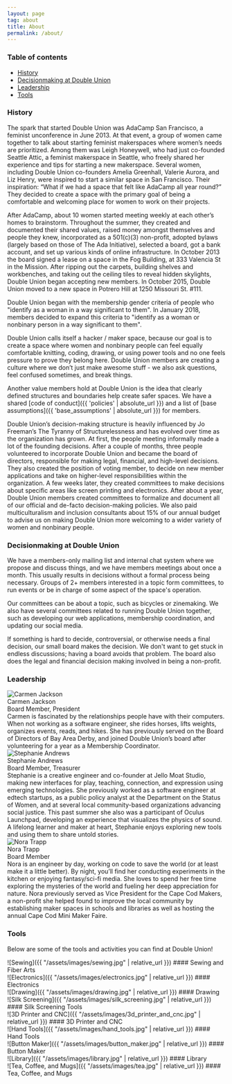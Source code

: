 ```yaml
---
layout: page
tag: about
title: About
permalink: /about/
---
```


### Table of contents

* [History](#history)
* [Decisionmaking at Double Union](#decisionmaking-at-double-union)
* [Leadership](#leadership)
* [Tools](#tools)

### History

The spark that started Double Union was AdaCamp San Francisco, a feminist unconference in June 2013. At that event, a group of women came together to talk about starting feminist makerspaces where women’s needs are prioritized. Among them was Leigh Honeywell, who had just co-founded Seattle Attic, a feminist makerspace in Seattle, who freely shared her experience and tips for starting a new makerspace. Several women, including Double Union co-founders Amelia Greenhall, Valerie Aurora, and Liz Henry, were inspired to start a similar space in San Francisco. Their inspiration: “What if we had a space that felt like AdaCamp all year round?” They decided to create a space with the primary goal of being a comfortable and welcoming place for women to work on their projects.

After AdaCamp, about 10 women started meeting weekly at each other’s homes to brainstorm. Throughout the summer, they created and documented their shared values, raised money amongst themselves and people they knew, incorporated as a 501(c)(3) non-profit, adopted bylaws (largely based on those of The Ada Initiative), selected a board, got a bank account, and set up various kinds of online infrastructure. In October 2013 the board signed a lease on a space in the Fog Building, at 333 Valencia St in the Mission. After ripping out the carpets, building shelves and workbenches, and taking out the ceiling tiles to reveal hidden skylights, Double Union began accepting new members. In October 2015, Double Union moved to a new space in Potrero Hill at 1250 Missouri St. #111.

Double Union began with the membership gender criteria of people who "identify as a woman in a way significant to them". In January 2018, members decided to expand this criteria to "identify as a woman or nonbinary person in a way significant to them".

Double Union calls itself a hacker / maker space, because our goal is to create a space where women and nonbinary people can feel equally comfortable knitting, coding, drawing, or using power tools and no one feels pressure to prove they belong here. Double Union members are creating a culture where we don’t just make awesome stuff - we also ask questions, feel confused sometimes, and break things.

Another value members hold at Double Union is the idea that clearly defined structures and boundaries help create safer spaces. We have a shared  [code of conduct]({{ 'policies' | absolute_url }}) and a list of [base assumptions]({{ 'base_assumptions' | absolute_url }}) for members.

Double Union’s decision-making structure is heavily influenced by Jo Freeman’s The Tyranny of Structurelessness and has evolved over time as the organization has grown. At first, the people meeting informally made a lot of the founding decisions. After a couple of months, three people volunteered to incorporate Double Union and became the board of directors, responsible for making legal, financial, and high-level decisions. They also created the position of voting member, to decide on new member applications and take on higher-level responsibilities within the organization. A few weeks later, they created committees to make decisions about specific areas like screen printing and electronics. After about a year, Double Union members created committees to formalize and document all of our official and de-facto decision-making policies. We also paid multiculturalism and inclusion consultants about 15% of our annual budget to advise us on making Double Union more welcoming to a wider variety of women and nonbinary people.


### Decisionmaking at Double Union

We have a members-only mailing list and internal chat system where we propose and discuss things, and we have members meetings about once a month. This usually results in decisions without a formal process being necessary. Groups of 2+ members interested in a topic form committees, to run events or be in charge of some aspect of the space's operation.

Our committees can be about a topic, such as bicycles or zinemaking. We also have several committees related to running Double Union together, such as developing our web applications, membership coordination, and updating our social media.

If something is hard to decide, controversial, or otherwise needs a final decision, our small board makes the decision. We don't want to get stuck in endless discussions; having a board avoids that problem. The board also does the legal and financial decision making involved in being a non-profit.

### Leadership

<div class='leader'>
  <img 
    src='{{ "/assets/images/board/carmen-jackson.jpg" | relative_url }}' 
    alt='Carmen Jackson'
  />
  <div class='details'>
    <div class='name'>Carmen Jackson</div>
    <div class='title'>Board Member, President</div>
    <div class='bio'>
      Carmen is fascinated by the relationships people have with their computers. When not working as a software engineer, she rides horses, lifts weights, organizes events, reads, and hikes. She has previously served on the Board of Directors of Bay Area Derby, and joined Double Union’s board after volunteering for a year as a Membership Coordinator.
    </div>
  </div>
</div>

<div class='leader'>
  <img 
    src='{{ "/assets/images/board/stephanie-andrews.jpg" | relative_url }}' 
    alt='Stephanie Andrews'
  />
  <div class='details'>
    <div class='name'>Stephanie Andrews</div>
    <div class='title'>Board Member, Treasurer</div>
    <div class='bio'>
      Stephanie is a creative engineer and co-founder at Jello Moat Studio, making new interfaces for play, teaching, connection, and expression using emerging technologies. She previously worked as a software engineer at edtech startups, as a public policy analyst at the Department on the Status of Women, and at several local community-based organizations advancing social justice. This past summer she also was a participant of Oculus Launchpad, developing an experience that visualizes the physics of sound. A lifelong learner and maker at heart, Stephanie enjoys exploring new tools and using them to share untold stories.
    </div>
  </div>
</div>

<div class='leader'>
  <img 
    src='{{ "/assets/images/board/nora-trapp.jpg" | relative_url }}' 
    alt='Nora Trapp'
  />
  <div class='details'>
    <div class='name'>Nora Trapp</div>
    <div class='title'>Board Member</div>
    <div class='bio'>
      Nora is an engineer by day, working on code to save the world (or at least make it a little better). By night, you’ll find her conducting experiments in the kitchen or enjoying fantasy/sci-fi media. She loves to spend her free time exploring the mysteries of the world and fueling her deep appreciation for nature. Nora previously served as Vice President for the Cape Cod Makers, a non-profit she helped found to improve the local community by establishing maker spaces in schools and libraries as well as hosting the annual Cape Cod Mini Maker Faire.
    </div>
  </div>
</div>

### Tools

Below are some of the tools and activities you can find at Double Union!

<div class='tools' markdown='1'>
  <div class='tool' markdown='1'>
![Sewing]({{ "/assets/images/sewing.jpg" | relative_url }})
#### Sewing and Fiber Arts
  </div>

  <div class='tool' markdown='1'>
![Electronics]({{ "/assets/images/electronics.jpg" | relative_url }})
#### Electronics
  </div>

  <div class='tool' markdown='1'>
![Drawing]({{ "/assets/images/drawing.jpg" | relative_url }})
#### Drawing
  </div>

  <div class='tool' markdown='1'>
![Silk Screening]({{ "/assets/images/silk_screening.jpg" | relative_url }})
#### Silk Screening Tools
  </div>

  <div class='tool' markdown='1'>
![3D Printer and CNC]({{ "/assets/images/3d_printer_and_cnc.jpg" | relative_url }})
#### 3D Printer and CNC
  </div>

  <div class='tool' markdown='1'>
![Hand Tools]({{ "/assets/images/hand_tools.jpg" | relative_url }})
#### Hand Tools
  </div>

  <div class='tool' markdown='1'>
![Button Maker]({{ "/assets/images/button_maker.jpg" | relative_url }})
#### Button Maker
  </div>

  <div class='tool' markdown='1'>
![Library]({{ "/assets/images/library.jpg" | relative_url }})
#### Library
  </div>

  <div class='tool' markdown='1'>
![Tea, Coffee, and Mugs]({{ "/assets/images/tea.jpg" | relative_url }})
#### Tea, Coffee, and Mugs
  </div>

</div>
